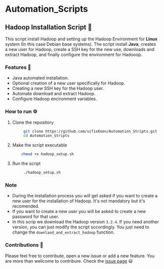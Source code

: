 # Automation_Scripts


## Hadoop Installation Script :bookmark_tabs:

This script install Hadoop and setting up the Hadoop Environment for **Linux** system (In this case Debian base systems).
The script install **Java**, creates a new user for Hadoop, create a SSH key for the new use, downloads and extract Hadoop, and finally configure the environment for Hadooop.

### Features :open_file_folder:

- Java automated installation.
- Optional creation of a new user specifically for Hadoop.
- Creating a new SSH key for the Hadoop user.
- Automate download and extract Hadoop.
- Configure Hadoop encironment variables.

### How to run :gear:

1. Clone the repository
   ```bash
        git clone https://github.com/sifisKoen/Automation_Stripts.git
        cd Automation_Stripts
   ```
2. Make the script executable
    ```bash
        chmod +x hadoop_setup.sh
    ```
3. Run the script
   ```bash
        ./hadoop_setup.sh
   ```

### Note

- During the installation process you will get asked if you want to create a new user for the installation of Hadoop. It's not mandatory but it's recomended.
- If you want to create a new user you will be asked to create a new password for that user.
- In this scrip we download the Hadoop version `3.2.4`. If you need another version, you can just modify the script sccordingly. You just need to change the `downlaod_and_extract_hadoop` function.

### Contributions :rocket:

Please feel free to contribute, open a new issue or add a new feature. You are more than wellcome to contribure. Check the [issue page](https://github.com/sifisKoen/Automation_Stripts/issues) :smiley: 

